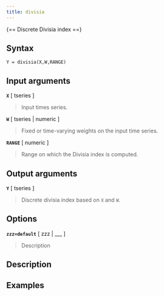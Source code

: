```yaml
---
title: divisia
---
```


{== Discrete Divisia index ==}


## Syntax 

    Y = divisia(X,W,RANGE)


## Input arguments 

__`X`__ [ tseries ] 
> 
> Input times series.
> 

__`W`__ [ tseries | numeric ]
> 
> Fixed or time-varying weights on the input
> time series.
> 

__`RANGE`__ [ numeric ]
> 
> Range on which the Divisia index is computed.
> 

## Output arguments 

__`Y`__ [ tseries ]
> 
> Discrete divisia index based on `X` and `W`.
> 


## Options 

__`zzz=default`__ [ zzz | ___ ]
> 
> Description
> 


## Description 



## Examples

```matlab
```

